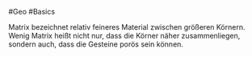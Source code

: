 #Geo #Basics 

Matrix bezeichnet relativ feineres Material zwischen größeren Körnern. Wenig Matrix heißt nicht nur, dass die Körner näher zusammenliegen, sondern auch, dass die Gesteine porös sein können.